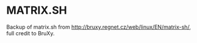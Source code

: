 # MATRIX.SH

Backup of matrix.sh from <http://bruxy.regnet.cz/web/linux/EN/matrix-sh/>, full credit to BruXy.